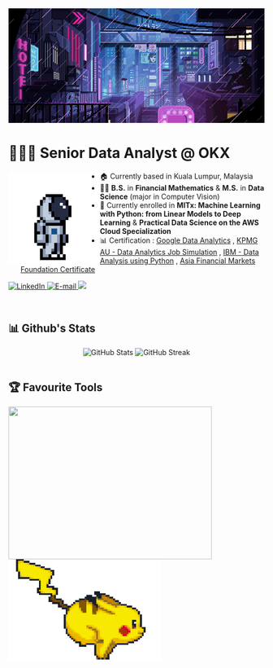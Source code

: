 <img src="./assets/giphy.gif" alt="banner">
<div align="center">
    <h1 align="left">👨🏻‍💻 Senior Data Analyst @ OKX </h1>
    <img align="left" width="180px" height="180px" src="./assets/astronaut.gif" loop="infinite"/>
</div>

- 🏠 Currently based in Kuala Lumpur, Malaysia
- 👨‍🎓 **B.S.** in **Financial Mathematics** & **M.S.** in **Data Science** (major in Computer Vision)
- 📑 Currently enrolled in **MITx: Machine Learning with Python: from Linear Models to Deep Learning** & **Practical Data Science on the AWS Cloud Specialization**
- 📊 Certification : [Google Data Analytics](https://coursera.org/share/0bc42b75ef55b217c721aa8e068b568a) , [KPMG AU - Data Analytics Job Simulation](https://forage-uploads-prod.s3.amazonaws.com/completion-certificates/KPMG%20AU/m7W4GMqeT3bh9Nb2c_KPMG%20AU_kaiMFKjswjtk6SYHM_1697707129986_completion_certificate.pdf) , [IBM - Data Analysis using Python](https://www.credly.com/badges/540432b4-8780-4bc5-8185-bc8eb5bf8d90?source=linked_in_profile) , [Asia Financial Markets Foundation Certificate](https://asifmaeducation.thinkific.com/certificates/rk0eo1qini)

<p align="left">
    <a href="https://www.linkedin.com/in/lim-kim-hoong-0757591ba"/](https://www.linkedin.com/in/lim-kim-hoong-0757591ba">
        <img alt="LinkedIn" title="Checkout My LinkedIn Profile" src="https://custom-icon-badges.demolab.com/badge/LinkedIn-0077B5?style=for-the-badge&logo=linkedin&logoColor=white"/>
    </a>
    <a href="mailto:kimhoong0324@gmail.com">
        <img alt="E-mail" title="Contact me via E-mail" src="https://custom-icon-badges.demolab.com/badge/Email-8B0000?style=for-the-badge&logo=mail&logoColor=white">
    </a>
     <a href="https://github.com/LimKimHoong">
        <img src="https://komarev.com/ghpvc/?username=LimKimHoong&color=blueviolet&style=for-the-badge&label=Profile+Views">
    </a>
</p>

<br />
<h2 align="left">📊 Github's Stats</h2>
<div align="center">
    <img width="410px" alt="GitHub Stats" height="180px" float="left" src="https://awesome-github-stats.azurewebsites.net/user-stats/LimKimHoong?theme=react&cardType=github&ring=D4AF37&show_icons=true&preferLogin=true&title=D4AF37">
    <img width="450px" alt="GitHub Streak" height="180px" float="right" src="https://streak-stats.demolab.com/?user=LimKimHoong&theme=great-gatsby&mode=weekly&date_format=M%20j[,%20Y]">
</div>
<br />

<h2 align="left">🏆 Favourite Tools</h2>
<div>
    <img align="center" width="400px" height = "300px" src="https://github-readme-stats.vercel.app/api/top-langs/?username=LimKimHoong&theme=vue-dark&show_icons=true&hide_border=true&layout=compact" />
    <img align="left" src="./assets/pokemon.gif" width="300" height="200" />
</div>
